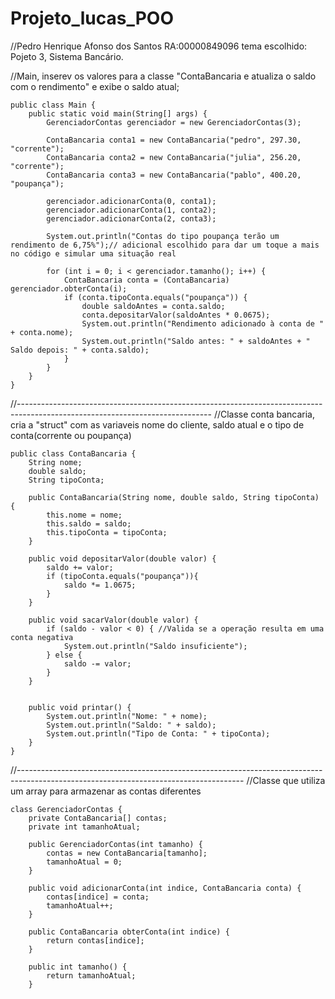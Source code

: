 # Projeto_lucas_POO
//Pedro Henrique Afonso dos Santos RA:00000849096
tema escolhido:
Pojeto 3, Sistema Bancário.

//Main, inserev os valores para a classe "ContaBancaria e atualiza o saldo com o rendimento" e exibe o saldo atual;

    public class Main {
        public static void main(String[] args) {
            GerenciadorContas gerenciador = new GerenciadorContas(3);
    
            ContaBancaria conta1 = new ContaBancaria("pedro", 297.30, "corrente");
            ContaBancaria conta2 = new ContaBancaria("julia", 256.20, "corrente");
            ContaBancaria conta3 = new ContaBancaria("pablo", 400.20, "poupança");
    
            gerenciador.adicionarConta(0, conta1);
            gerenciador.adicionarConta(1, conta2);
            gerenciador.adicionarConta(2, conta3);
    
            System.out.println("Contas do tipo poupança terão um rendimento de 6,75%");// adicional escolhido para dar um toque a mais no código e simular uma situação real
    
            for (int i = 0; i < gerenciador.tamanho(); i++) {
                ContaBancaria conta = (ContaBancaria) gerenciador.obterConta(i);
                if (conta.tipoConta.equals("poupança")) {
                    double saldoAntes = conta.saldo;
                    conta.depositarValor(saldoAntes * 0.0675); 
                    System.out.println("Rendimento adicionado à conta de " + conta.nome);
                    System.out.println("Saldo antes: " + saldoAntes + " Saldo depois: " + conta.saldo);
                }
            }
        }
    }
//------------------------------------------------------------------------------------------------------------------------------
//Classe conta bancaria, cria a "struct" com as variaveis nome do cliente, saldo atual e o tipo de conta(corrente ou poupança)

    public class ContaBancaria {
        String nome;
        double saldo;
        String tipoConta;
    
        public ContaBancaria(String nome, double saldo, String tipoConta) {
            this.nome = nome;
            this.saldo = saldo;
            this.tipoConta = tipoConta;
        }
    
        public void depositarValor(double valor) {
            saldo += valor;
            if (tipoConta.equals("poupança")){
                saldo *= 1.0675;
            }
        }
    
        public void sacarValor(double valor) {
            if (saldo - valor < 0) { //Valida se a operação resulta em uma conta negativa
                System.out.println("Saldo insuficiente");
            } else {
                saldo -= valor;
            }
        }
        
    
        public void printar() {
            System.out.println("Nome: " + nome);
            System.out.println("Saldo: " + saldo);
            System.out.println("Tipo de Conta: " + tipoConta);
        }
    }
//--------------------------------------------------------------------------------------------------------------------------------------
//Classe que utiliza um array para armazenar as contas diferentes

    class GerenciadorContas {
        private ContaBancaria[] contas;
        private int tamanhoAtual;
    
        public GerenciadorContas(int tamanho) {
            contas = new ContaBancaria[tamanho];
            tamanhoAtual = 0;
        }
    
        public void adicionarConta(int indice, ContaBancaria conta) {
            contas[indice] = conta;
            tamanhoAtual++;
        }
    
        public ContaBancaria obterConta(int indice) {
            return contas[indice];
        }
    
        public int tamanho() {
            return tamanhoAtual;
        }
